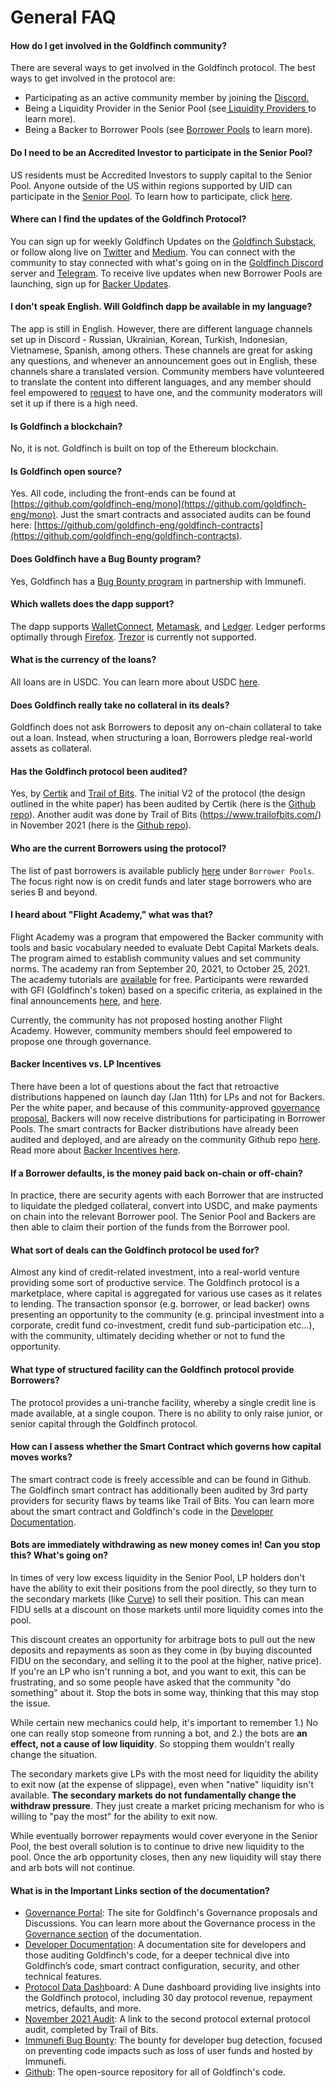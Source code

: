 # General FAQ

#### **How do I get involved in the Goldfinch community?**

There are several ways to get involved in the Goldfinch protocol. The best ways to get involved in the protocol are:&#x20;

* Participating as an active community member by joining the [Discord.](https://discord.com/invite/HVeaca3fN8)
* Being a Liquidity Provider in the Senior Pool (see[ Liquidity Providers ](protocol-mechanics/liquidityproviders.md)to learn more).
* Being a Backer to Borrower Pools (see [Borrower Pools](broken-reference) to learn more).

#### **Do I need to be an Accredited Investor to participate in the Senior Pool?**

US residents must be Accredited Investors to supply capital to the Senior Pool. Anyone outside of the US within regions supported by UID can participate in the [Senior Pool](guides/participating-in-the-senior-pool.md). To learn how to participate, click [here](guides/participating-in-the-senior-pool.md).

#### **Where can I find the updates of the Goldfinch Protocol?**

You can sign up for weekly Goldfinch Updates on the [Goldfinch Substack](https://goldfinch.substack.com/), or follow along live on [Twitter](https://twitter.com/goldfinch\_fi) and [Medium](https://medium.com/goldfinch-fi). You can connect with the community to stay connected with what's going on in the [Goldfinch Discord](https://discord.com/invite/HVeaca3fN8) server and [Telegram](https://t.me/goldfinch\_finance). To receive live updates when new Borrower Pools are launching, sign up for [Backer Updates](https://finance.us6.list-manage.com/subscribe?u=474a4e1e3558f9c3cf4d6475d\&id=3424bed28d).&#x20;

#### **I don't speak English. Will Goldfinch dapp be available in my language?**

The app is still in English. However, there are different language channels set up in Discord - Russian, Ukrainian, Korean, Turkish, Indonesian, Vietnamese, Spanish, among others. These channels are great for asking any questions, and whenever an announcement goes out in English, these channels share a translated version. Community members have volunteered to translate the content into different languages, and any member should feel empowered to [request](https://docs.google.com/forms/d/e/1FAIpQLSfMo9JSudo0LTGsNG5uKT6bBPtD5hF0Rod7rVlQIXJ9QHnMSw/viewform) to have one, and the community moderators will set it up if there is a high need.

#### **Is Goldfinch a blockchain?**

No, it is not. Goldfinch is built on top of the Ethereum blockchain.

#### **Is Goldfinch open source?**

Yes. All code, including the front-ends can be found at [https://github.com/goldfinch-eng/mono](https://github.com/goldfinch-eng/mono). Just the smart contracts and associated audits can be found here: [https://github.com/goldfinch-eng/goldfinch-contracts](https://github.com/goldfinch-eng/goldfinch-contracts).

#### Does Goldfinch h**ave a Bug Bounty program?**

Yes, Goldfinch has a [Bug Bounty program](https://immunefi.com/bounty/goldfinch/) in partnership with Immunefi.

#### **Which wallets does the dapp support?**&#x20;

The dapp supports [WalletConnect](https://walletconnect.com/), [Metamask](https://metamask.io/), and [Ledger](https://www.ledger.com/ledger-live/download). Ledger performs optimally through [Firefox](https://www.mozilla.org/en-US/firefox/new/). [Trezor](https://trezor.io/) is currently not supported.

#### What is the currency of the loans?

All loans are in USDC. You can learn more about USDC [here](https://www.circle.com/en/usdc).

#### Does Goldfinch really take no collateral in its deals?

Goldfinch does not ask Borrowers to deposit any on-chain collateral to take out a loan. Instead, when structuring a loan, Borrowers pledge real-world assets as collateral.&#x20;

#### **Has the Goldfinch protocol been audited?**

Yes, by [Certik](https://www.certik.com/) and [Trail of Bits](https://www.trailofbits.com/). The initial V2 of the protocol (the design outlined in the white paper) has been audited by Certik (here is the [Github repo](https://github.com/goldfinch-eng/goldfinch-contracts)). Another audit was done by Trail of Bits (https://www.trailofbits.com/) in November 2021 (here is the [Github repo](https://github.com/goldfinch-eng/goldfinch-contracts)).

#### **Who are the current Borrowers using the protocol?**

The list of past borrowers is available publicly [here](https://app.goldfinch.finance/earn) under `Borrower Pools`. The focus right now is on credit funds and later stage borrowers who are series B and beyond.

#### I heard about "Flight Academy," what was that?

Flight Academy was a program that empowered the Backer community with tools and basic vocabulary needed to evaluate Debt Capital Markets deals. The program aimed to establish community values and set community norms. The academy ran from September 20, 2021, to October 25, 2021. The academy tutorials are [available](https://www.youtube.com/watch?v=4hGungwsEQk\&list=PLJsUPOCzOm\_zJ08Mgc0vLs-1pymgcO2\_-) for free. Participants were rewarded with GFI (Goldfinch's token) based on a specific criteria, as explained in the final announcements [here](https://discord.com/channels/793925570739044362/806257997680345188/921477436024168548), and [here](https://discord.com/channels/793925570739044362/806257997680345188/922571454917247036).&#x20;

Currently, the community has not proposed hosting another Flight Academy. However, community members should feel empowered to propose one through governance.&#x20;

#### **Backer Incentives vs. LP Incentives**

There have been a lot of questions about the fact that retroactive distributions happened on launch day (Jan 11th) for LPs and not for Backers. Per the white paper, and because of this community-approved [governance proposal](https://gov.goldfinch.finance/t/backer-participation-in-staking-rewards/682), Backers will now receive distributions for participating in Borrower Pools. The smart contracts for Backer distributions have already been audited and deployed, and are already on the community Github repo [here](https://github.com/goldfinch-eng/mono/blob/main/packages/protocol/contracts/rewards/BackerRewards.sol). \
Read more about [Backer Incentives here](protocol-mechanics/investor-incentives/backer-incentives.md).

#### If a Borrower defaults, is the money paid back on-chain or off-chain?

In practice, there are security agents with each Borrower that are instructed to liquidate the pledged collateral, convert into USDC, and make payments on chain into the relevant Borrower pool. The Senior Pool and Backers are then able to claim their portion of the funds from the Borrower pool.

#### What sort of deals can the Goldfinch protocol be used for?

Almost any kind of credit-related investment, into a real-world venture providing some sort of productive service. The Goldfinch protocol is a marketplace, where capital is aggregated for various use cases as it relates to lending. The transaction sponsor (e.g. borrower, or lead backer) owns presenting an opportunity to the community (e.g. principal investment into a corporate, credit fund co-investment, credit fund sub-participation etc...), with the community, ultimately deciding whether or not to fund the opportunity.

#### What type of structured facility can the Goldfinch protocol provide **Borrowers**?

The protocol provides a uni-tranche facility, whereby a single credit line is made available, at a single coupon. There is no ability to only raise junior, or senior capital through the Goldfinch protocol.

#### How can I assess whether the Smart Contract which governs how capital moves works?

The smart contract code is freely accessible and can be found in Github. The Goldfinch smart contract has additionally been audited by 3rd party providers for security flaws by teams like Trail of Bits. You can learn more about the smart contract and Goldfinch's code in the [Developer Documentation](https://dev.goldfinch.finance/).&#x20;

#### **Bots are immediately withdrawing as new money comes in! Can you stop this? What's going on?**

In times of very low excess liquidity in the Senior Pool, LP holders don't have the ability to exit their positions from the pool directly, so they turn to the secondary markets (like [Curve](https://curve.exchange/ethereum/pools/factory-crypto-23/swap/)) to sell their position. This can mean FIDU sells at a discount on those markets until more liquidity comes into the pool. &#x20;

This discount creates an opportunity for arbitrage bots to pull out the new deposits and repayments as soon as they come in (by buying discounted FIDU on the secondary, and selling it to the pool at the higher, native price). If you're an LP who isn't running a bot, and you want to exit, this can be frustrating, and so some people have asked that the community "do something" about it. Stop the bots in some way, thinking that this may stop the issue.&#x20;

While certain new mechanics could help, it's important to remember 1.) No one can really stop someone from running a bot, and 2.) the bots are **an effect, not a cause of low liquidity**. So stopping them wouldn't really change the situation.&#x20;

The secondary markets give LPs with the most need for liquidity the ability to exit now (at the expense of slippage), even when "native" liquidity isn't available. **The secondary markets do not fundamentally change the withdraw pressure**. They just create a market pricing mechanism for who is willing to "pay the most" for the ability to exit now.

While eventually borrower repayments would cover everyone in the Senior Pool, the best overall solution is to continue to drive new liquidity to the pool. Once the arb opportunity closes, then any new liquidity will stay there and arb bots will not continue.

#### What is in the Important Links section of the documentation?

* [Governance Portal](https://gov.goldfinch.finance/): The site for Goldfinch's Governance proposals and Discussions. You can learn more about the Governance process in the [Governance section](governance.md) of the documentation.
* [Developer Documentation](https://dev.goldfinch.finance/): A documentation site for developers and those auditing Goldfinch's code, for a deeper technical dive into Goldfinch’s code, smart contract configuration, security, and other technical features.&#x20;
* [Protocol Data Dash](https://dune.com/goldfinch/goldfinch)board: A Dune dashboard providing live insights into the Goldfinch protocol, including 30 day protocol revenue, repayment metrics, defaults, and more.&#x20;
* [November 2021 Audit](https://github.com/goldfinch-eng/goldfinch-contracts): A link to the second protocol external protocol audit, completed by Trail of Bits.&#x20;
* [Immunefi Bug Bounty](https://immunefi.com/bounty/goldfinch/): The bounty for developer bug detection, focused on preventing code impacts such as loss of user funds and hosted by Immunefi.&#x20;
* [Github](https://github.com/goldfinch-eng): The open-source repository for all of Goldfinch's code.&#x20;


